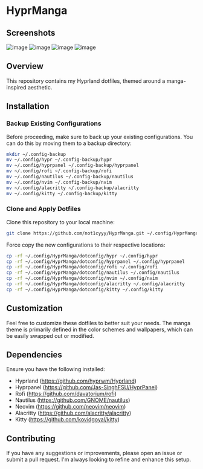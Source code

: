 # HyprManga

## Screenshots

![image](https://github.com/user-attachments/assets/4b698c1f-08a5-427a-90b3-6fe11c9b457b)
![image](https://github.com/user-attachments/assets/a8c044e4-aa88-413f-bb74-3b90d8a53bf4)
![image](https://github.com/user-attachments/assets/93f5d3cc-5c23-4c04-b5b5-3ad24d5a2ef1)
![image](https://github.com/user-attachments/assets/44f868b9-d16c-4b29-8b26-7241c0e5953e)



## Overview

This repository contains my Hyprland dotfiles, themed around a manga-inspired aesthetic.

## Installation

### Backup Existing Configurations

Before proceeding, make sure to back up your existing configurations. You can do this by moving them to a backup directory:
```bash
mkdir ~/.config-backup
mv ~/.config/hypr ~/.config-backup/hypr
mv ~/.config/hyprpanel ~/.config-backup/hyprpanel
mv ~/.config/rofi ~/.config-backup/rofi
mv ~/.config/nautilus ~/.config-backup/nautilus
mv ~/.config/nvim ~/.config-backup/nvim
mv ~/.config/alacritty ~/.config-backup/alacritty
mv ~/.config/kitty ~/.config-backup/kitty
```
### Clone and Apply Dotfiles

Clone this repository to your local machine:
```bash
git clone https://github.com/not1cyyy/HyprManga.git ~/.config/HyprManga
```
Force copy the new configurations to their respective locations:
```bash
cp -rf ~/.config/HyprManga/dotconfig/hypr ~/.config/hypr
cp -rf ~/.config/HyprManga/dotconfig/hyprpanel ~/.config/hyprpanel
cp -rf ~/.config/HyprManga/dotconfig/rofi ~/.config/rofi
cp -rf ~/.config/HyprManga/dotconfig/nautilus ~/.config/nautilus
cp -rf ~/.config/HyprManga/dotconfig/nvim ~/.config/nvim
cp -rf ~/.config/HyprManga/dotconfig/alacritty ~/.config/alacritty
cp -rf ~/.config/HyprManga/dotconfig/kitty ~/.config/kitty
```
## Customization

Feel free to customize these dotfiles to better suit your needs. The manga theme is primarily defined in the color schemes and wallpapers, which can be easily swapped out or modified.

## Dependencies

Ensure you have the following installed:

- Hyprland (https://github.com/hyprwm/Hyprland)
- Hyprpanel (https://github.com/Jas-SinghFSU/HyprPanel)
- Rofi (https://github.com/davatorium/rofi)
- Nautilus (https://github.com/GNOME/nautilus)
- Neovim (https://github.com/neovim/neovim)
- Alacritty (https://github.com/alacritty/alacritty)
- Kitty (https://github.com/kovidgoyal/kitty)

## Contributing

If you have any suggestions or improvements, please open an issue or submit a pull request. I'm always looking to refine and enhance this setup.
